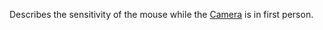 Describes the sensitivity of the mouse while the [Camera](https://developer.roblox.com/en-us/api-reference/class/Camera) is in first person.